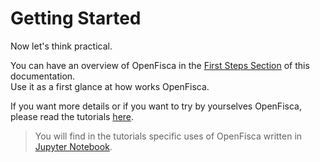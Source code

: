 # Getting Started

Now let's think practical.

You can have an overview of OpenFisca in the [First Steps Section](first_step.md) of this documentation.   
Use it as a first glance at how works OpenFisca.

If you want more details or if you want to try by yourselves OpenFisca, please read the tutorials [here](http://mybinder.org/repo/openfisca/tutorial ).  
> You will find in the tutorials specific uses of OpenFisca written in [Jupyter Notebook](http://jupyter.org/).




